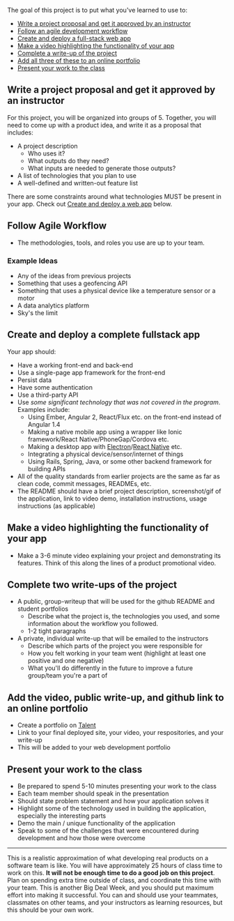 The goal of this project is to put what you've learned to use to:

* [Write a project proposal and get it approved by an instructor](#proposal)
* [Follow an agile development workflow](#agile)
* [Create and deploy a full-stack web app](#create-deploy)
* [Make a video highlighting the functionality of your app](#video)
* [Complete a write-up of the project](#write-up)
* [Add all three of these to an online portfolio](#portfolio)
* [Present your work to the class](#present)

<a id="proposal"></a>

## Write a project proposal and get it approved by an instructor

For this project, you will be organized into groups of 5. Together, you will need to come up with a product idea, and write it as a proposal that includes:

* A project description
    * Who uses it?
    * What outputs do they need?
    * What inputs are needed to generate those outputs?
* A list of technologies that you plan to use
* A well-defined and written-out feature list

There are some constraints around what technologies MUST be present in your app. Check out [Create and deploy a web app](#create-deploy) below.

## Follow Agile Workflow 

* The methodologies, tools, and roles you use are up to your team.

### Example Ideas

* Any of the ideas from previous projects
* Something that uses a geofencing API
* Something that uses a physical device like a temperature sensor or a motor
* A data analytics platform
* Sky's the limit

<a id="create-deploy"></a>

## Create and deploy a complete fullstack app

Your app should:

* Have a working front-end and back-end
* Use a single-page app framework for the front-end
* Persist data
* Have some authentication
* Use a third-party API
* Use *some significant technology that was not covered in the program*. Examples include:
    * Using Ember, Angular 2, React/Flux etc. on the front-end instead of Angular 1.4
    * Making a native mobile app using a wrapper like Ionic framework/React Native/PhoneGap/Cordova etc.
    * Making a desktop app with [Electron](http://electron.atom.io/)/[React Native](https://github.com/ptmt/react-native-desktop) etc.
    * Integrating a physical device/sensor/internet of things
    * Using Rails, Spring, Java, or some other backend framework for building APIs
* All of the quality standards from earlier projects are the same as far as clean code, commit messages, READMEs, etc.
* The README should have a brief project description, screenshot/gif of the application, link to video demo, installation instructions, usage instructions (as applicable)

<a id="video"></a>

## Make a video highlighting the functionality of your app

* Make a 3-6 minute video explaining your project and demonstrating its features. Think of this along the lines of a product promotional video.

<a id="write-up"></a>

## Complete two write-ups of the project

* A public, group-writeup that will be used for the github README and student portfolios
  * Describe what the project is, the technologies you used, and some information about the workflow you followed.
  * 1-2 tight paragraphs
* A private, individual write-up that will be emailed to the instructors
  * Describe which parts of the project you were responsible for
  * How you felt working in your team went (highlight at least one positive and one negative)
  * What you'll do differently in the future to improve a future group/team you're a part of

<a id="portfolio"></a>

## Add the video, public write-up, and github link to an online portfolio

* Create a portfolio on [Talent](http://talent.galvanize.com)
* Link to your final deployed site, your video, your respositories, and your write-up
* This will be added to your web development portfolio

<a id="present"></a>

## Present your work to the class

* Be prepared to spend 5-10 minutes presenting your work to the class
* Each team member should speak in the presentation
* Should state problem statement and how your application solves it
* Highlight some of the technology used in building the application, especially the interesting parts
* Demo the main / unique functionality of the application
* Speak to some of the challenges that were encountered during development and how those were overcome

---

This is a realistic approximation of what developing real products on a software team is like. You will have approximately 25 hours of class time to work on this. **It will not be enough time to do a good job on this project**. Plan on spending extra time outside of class, and coordinate this time with your team. This is another Big Deal Week, and you should put maximum effort into making it successful. You can and should use your teammates, classmates on other teams, and your instructors as learning resources, but this should be your own work.
